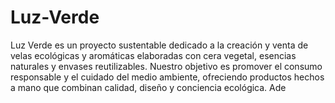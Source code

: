# Luz-Verde
Luz Verde es un proyecto sustentable dedicado a la creación y venta de velas ecológicas y aromáticas elaboradas con cera vegetal, esencias naturales y envases reutilizables. Nuestro objetivo es promover el consumo responsable y el cuidado del medio ambiente, ofreciendo productos hechos a mano que combinan calidad, diseño y conciencia ecológica. Ade
